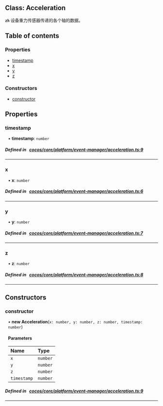 
## Class: Acceleration






**`zh`** 设备重力传感器传递的各个轴的数据。



<div class="table-of-content">
<h2>Table of contents</h2>


### Properties

- [ timestamp](#timestamp)
- [ x](#x)
- [ y](#y)
- [ z](#z)

### Constructors

- [ constructor](#constructor)
</div>

## Properties


### timestamp
<div style="margin-left: 10px;">




•  **timestamp**:
`number` 
</div>

##### Defined in &nbsp;   [cocos/core/platform/event-manager/acceleration.ts:9](https://github.com/cocos-creator/engine/blob/c7bf6b8a9/cocos/core/platform/event-manager/acceleration.ts#L9)&nbsp;


___


### x
<div style="margin-left: 10px;">




•  **x**:
`number` 
</div>

##### Defined in &nbsp;   [cocos/core/platform/event-manager/acceleration.ts:6](https://github.com/cocos-creator/engine/blob/c7bf6b8a9/cocos/core/platform/event-manager/acceleration.ts#L6)&nbsp;


___


### y
<div style="margin-left: 10px;">




•  **y**:
`number` 
</div>

##### Defined in &nbsp;   [cocos/core/platform/event-manager/acceleration.ts:7](https://github.com/cocos-creator/engine/blob/c7bf6b8a9/cocos/core/platform/event-manager/acceleration.ts#L7)&nbsp;


___


### z
<div style="margin-left: 10px;">




•  **z**:
`number` 
</div>

##### Defined in &nbsp;   [cocos/core/platform/event-manager/acceleration.ts:8](https://github.com/cocos-creator/engine/blob/c7bf6b8a9/cocos/core/platform/event-manager/acceleration.ts#L8)&nbsp;


___

<!---->
## Constructors


### constructor
<div style="margin-left: 10px;">

• **new Acceleration**(`x: number, y: number, z: number, timestamp: number`)

#### Parameters

| Name | Type |
| :------ | :------ |
| `x` | `number` |
| `y` | `number` |
| `z` | `number` |
| `timestamp` | `number` |
</div>

##### Defined in &nbsp;   [cocos/core/platform/event-manager/acceleration.ts:9](https://github.com/cocos-creator/engine/blob/c7bf6b8a9/cocos/core/platform/event-manager/acceleration.ts#L9)&nbsp;


---

<!---->



